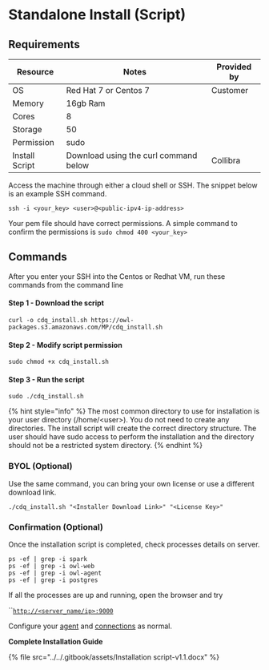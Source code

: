 # Standalone Install (Script)

## Requirements

| Resource       | Notes                                 | Provided by |
| -------------- | ------------------------------------- | ----------- |
| OS             | Red Hat 7 or Centos 7                 | Customer    |
| Memory         | 16gb Ram                              |             |
| Cores          | 8                                     |             |
| Storage        | 50                                    |             |
| Permission     | sudo                                  |             |
| Install Script | Download using the curl command below | Collibra    |

Access the machine through either a cloud shell or SSH. The snippet below is an example SSH command.

```shell
ssh -i <your_key> <user>@<public-ipv4-ip-address> 
```

Your pem file should have correct permissions. A simple command to confirm the permissions is `sudo chmod 400 <your_key>`

## Commands

After you enter your SSH into the Centos or Redhat VM, run these commands from the command line

#### Step 1 - Download the script

```shell
curl -o cdq_install.sh https://owl-packages.s3.amazonaws.com/MP/cdq_install.sh
```

#### Step 2 - Modify script permission

```shell
sudo chmod +x cdq_install.sh 
```

#### Step 3 - Run the script

```shell
sudo ./cdq_install.sh
```

{% hint style="info" %}
The most common directory to use for installation is your user directory (/home/\<user>). You do not need to create any directories. The install script will create the correct directory structure. The user should have sudo access to perform the installation and the directory should not be a restricted system directory.
{% endhint %}

### BYOL (Optional)

Use the same command, you can bring your own license or use a different download link.

```shell
./cdq_install.sh "<Installer Download Link>" "<License Key>"
```

### Confirmation (Optional)

Once the installation script is completed, check processes details on server.

```shell
ps -ef | grep -i spark  
ps -ef | grep -i owl-web
ps -ef | grep -i owl-agent
ps -ef | grep -i postgres
```

If all the processes are up and running, open the browser and try

``[`http://<server_name/ip>:9000`](http://\<server\_name/ip>:9000)

Configure your [agent](../agent-configuration.md) and [connections](../../connecting-to-dbs-in-owl-web/owl-db-connection/) as normal.

**Complete Installation Guide**

{% file src="../../.gitbook/assets/Installation script-v1.1.docx" %}
